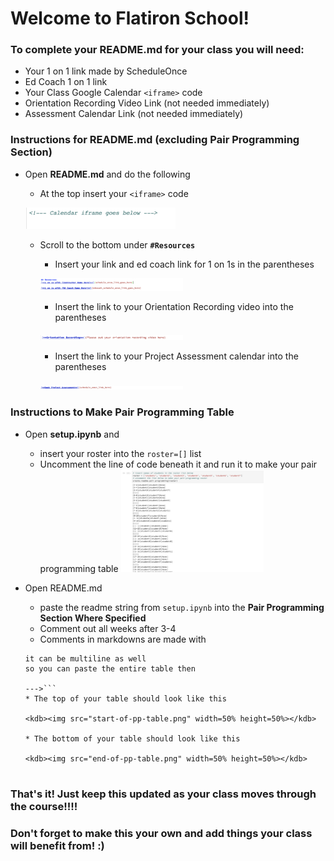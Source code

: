 # Welcome to Flatiron School!

### To complete your README.md for your class you will need:
* Your 1 on 1 link made by ScheduleOnce
* Ed Coach 1 on 1 link 
* Your Class Google Calendar ```<iframe>``` code
* Orientation Recording Video Link (not needed immediately)
* Assessment Calendar Link (not needed immediately)


### Instructions for README.md (excluding Pair Programming Section)
* Open **README.md** and do the following
    * At the top insert your ```<iframe>``` code
    
    <kbd><img src="calendar-iframe.png" width=50% height=50%></kbd>

    * Scroll to the bottom under **```#Resources```**
        * Insert your link and ed coach link for 1 on 1s in the parentheses
        
        <kdb><img src="one-on-ones.png" width=50% height=50%></kdb>
        
        * Insert the link to your Orientation Recording video into the parentheses
        
        <kdb><img src="orientation-recording.png" width=50% height=50%></kdb>
        
        * Insert the link to your Project Assessment calendar into the parentheses
        
        <kdb><img src="project-assessment.png" width=50% height=50%></kdb>


### Instructions to Make Pair Programming Table
* Open **setup.ipynb** and 
    * insert your roster into the ```roster=[]``` list
    * Uncomment the line of code beneath it and run it to make your pair programming table
    <kdb><img src="notebook-instructions.png" width=50% height=50%></kdb>
* Open README.md
    * paste the readme string from ```setup.ipynb``` into the **Pair Programming Section Where Specified**
    * Comment out all weeks after 3-4
    * Comments in markdowns are made with

    ``` <!--- this is a comment
    it can be multiline as well
    so you can paste the entire table then

    --->```
    * The top of your table should look like this

    <kdb><img src="start-of-pp-table.png" width=50% height=50%></kdb>

    * The bottom of your table should look like this

    <kdb><img src="end-of-pp-table.png" width=50% height=50%></kdb>
    

### That's it! Just keep this updated as your class moves through the course!!!!
### Don't forget to make this your own and add things your class will benefit from! :)